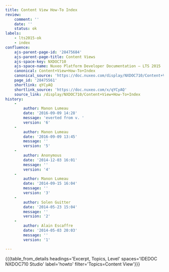 ```yaml
---
title: Content View How-To Index
review:
    comment: ''
    date: ''
    status: ok
labels:
    - lts2015-ok
    - index
confluence:
    ajs-parent-page-id: '28475684'
    ajs-parent-page-title: Content Views
    ajs-space-key: NXDOC710
    ajs-space-name: Nuxeo Platform Developer Documentation — LTS 2015
    canonical: Content+View+How-To+Index
    canonical_source: 'https://doc.nuxeo.com/display/NXDOC710/Content+View+How-To+Index'
    page_id: '28475561'
    shortlink: qYCyAQ
    shortlink_source: 'https://doc.nuxeo.com/x/qYCyAQ'
    source_link: /display/NXDOC710/Content+View+How-To+Index
history:
    - 
        author: Manon Lumeau
        date: '2016-09-09 14:28'
        message: 'everted from v. '
        version: '6'
    - 
        author: Manon Lumeau
        date: '2016-09-09 13:45'
        message: ''
        version: '5'
    - 
        author: Anonymous
        date: '2014-12-03 16:01'
        message: ''
        version: '4'
    - 
        author: Manon Lumeau
        date: '2014-09-15 16:04'
        message: ''
        version: '3'
    - 
        author: Solen Guitter
        date: '2014-05-23 15:04'
        message: ''
        version: '2'
    - 
        author: Alain Escaffre
        date: '2014-05-03 20:03'
        message: ''
        version: '1'

---
```

{{{table_from_details headings='Excerpt, Topics, Level' spaces='IDEDOC NXDOC710 Studio' label='howto' filter='Topics=Content View'}}}